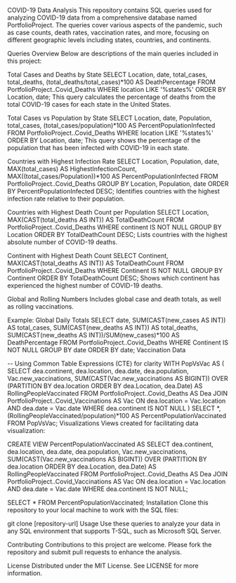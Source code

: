COVID-19 Data Analysis
This repository contains SQL queries used for analyzing COVID-19 data from a comprehensive database named PortfolioProject. The queries cover various aspects of the pandemic, such as case counts, death rates, vaccination rates, and more, focusing on different geographic levels including states, countries, and continents.

Queries Overview
Below are descriptions of the main queries included in this project:

Total Cases and Deaths by State
SELECT Location, date, total_cases, total_deaths, (total_deaths/total_cases)*100 AS DeathPercentage
FROM PortfolioProject..Covid_Deaths
WHERE location LIKE '%states%'
ORDER BY Location, date;
This query calculates the percentage of deaths from the total COVID-19 cases for each state in the United States.

Total Cases vs Population by State
SELECT Location, date, Population, total_cases, (total_cases/population)*100 AS PercentPopulationInfected
FROM PortfolioProject..Covid_Deaths
WHERE location LIKE '%states%'
ORDER BY Location, date;
This query shows the percentage of the population that has been infected with COVID-19 in each state.

Countries with Highest Infection Rate
SELECT Location, Population, date, MAX(total_cases) AS HighestInfectionCount, MAX((total_cases/Population))*100 AS PercentPopulationInfected
FROM PortfolioProject..Covid_Deaths
GROUP BY Location, Population, date
ORDER BY PercentPopulationInfected DESC;
Identifies countries with the highest infection rate relative to their population.

Countries with Highest Death Count per Population
SELECT Location, MAX(CAST(total_deaths AS INT)) AS TotalDeathCount
FROM PortfolioProject..Covid_Deaths
WHERE continent IS NOT NULL
GROUP BY Location
ORDER BY TotalDeathCount DESC;
Lists countries with the highest absolute number of COVID-19 deaths.

Continent with Highest Death Count
SELECT Continent, MAX(CAST(total_deaths AS INT)) AS TotalDeathCount
FROM PortfolioProject..Covid_Deaths
WHERE Continent IS NOT NULL 
GROUP BY Continent
ORDER BY TotalDeathCount DESC;
Shows which continent has experienced the highest number of COVID-19 deaths.

Global and Rolling Numbers
Includes global case and death totals, as well as rolling vaccinations.

Example: Global Daily Totals
SELECT date, SUM(CAST(new_cases AS INT)) AS total_cases, SUM(CAST(new_deaths AS INT)) AS total_deaths, SUM(CAST(new_deaths AS INT))/SUM(new_cases)*100 AS DeathPercentage
FROM PortfolioProject..Covid_Deaths
WHERE Continent IS NOT NULL
GROUP BY date
ORDER BY date;
Vaccination Data

-- Using Common Table Expressions (CTE) for clarity
WITH PopVsVac AS (
    SELECT dea.continent, dea.location, dea.date, dea.population, Vac.new_vaccinations, SUM(CAST(Vac.new_vaccinations AS BIGINT)) OVER (PARTITION BY dea.location ORDER BY dea.Location, dea.Date) AS RollingPeopleVaccinated
    FROM PortfolioProject..Covid_Deaths AS Dea
    JOIN PortfolioProject..Covid_Vaccinations AS Vac ON dea.location = Vac.location AND dea.date = Vac.date
    WHERE dea.continent IS NOT NULL
)
SELECT *, (RollingPeopleVaccinated/population)*100 AS PercentPopulationVaccinated
FROM PopVsVac;
Visualizations
Views created for facilitating data visualization:


CREATE VIEW PercentPopulationVaccinated AS
SELECT dea.continent, dea.location, dea.date, dea.population, Vac.new_vaccinations, SUM(CAST(Vac.new_vaccinations AS BIGINT)) OVER (PARTITION BY dea.location ORDER BY dea.Location, dea.Date) AS RollingPeopleVaccinated
FROM PortfolioProject..Covid_Deaths AS Dea
JOIN PortfolioProject..Covid_Vaccinations AS Vac ON dea.location = Vac.location AND dea.date = Vac.date
WHERE dea.continent IS NOT NULL;

SELECT * FROM PercentPopulationVaccinated;
Installation
Clone this repository to your local machine to work with the SQL files:


git clone [repository-url]
Usage
Use these queries to analyze your data in any SQL environment that supports T-SQL, such as Microsoft SQL Server.

Contributing
Contributions to this project are welcome. Please fork the repository and submit pull requests to enhance the analysis.

License
Distributed under the MIT License. See LICENSE for more information.
